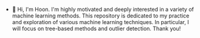 - 👋 Hi, I'm Hoon. I'm highly motivated and deeply interested in a variety of machine learning methods. This repository is dedicated to my practice and exploration of various machine learning techniques. In particular, I will focus on tree-based methods and outlier detection. Thank you!
